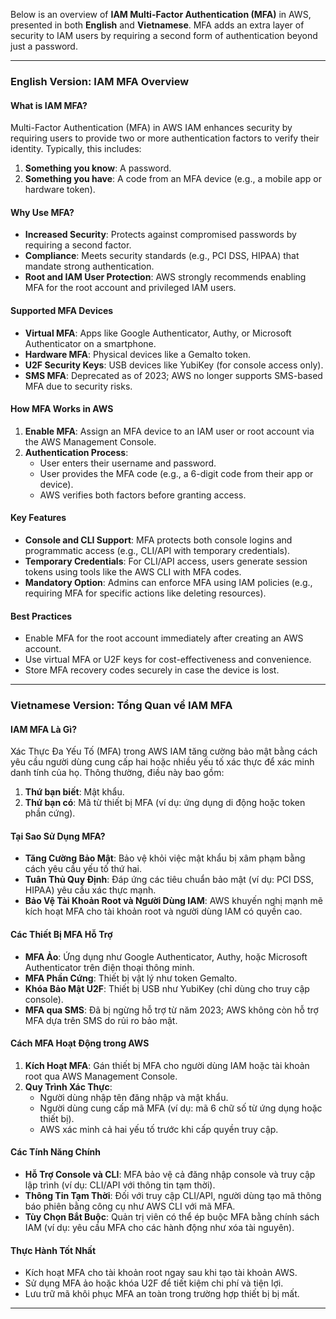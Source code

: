 Below is an overview of **IAM Multi-Factor Authentication (MFA)** in AWS, presented in both **English** and **Vietnamese**. MFA adds an extra layer of security to IAM users by requiring a second form of authentication beyond just a password.

---

### **English Version: IAM MFA Overview**

#### **What is IAM MFA?**

Multi-Factor Authentication (MFA) in AWS IAM enhances security by requiring users to provide two or more authentication factors to verify their identity. Typically, this includes:

1. **Something you know**: A password.
2. **Something you have**: A code from an MFA device (e.g., a mobile app or hardware token).

#### **Why Use MFA?**

- **Increased Security**: Protects against compromised passwords by requiring a second factor.
- **Compliance**: Meets security standards (e.g., PCI DSS, HIPAA) that mandate strong authentication.
- **Root and IAM User Protection**: AWS strongly recommends enabling MFA for the root account and privileged IAM users.

#### **Supported MFA Devices**

- **Virtual MFA**: Apps like Google Authenticator, Authy, or Microsoft Authenticator on a smartphone.
- **Hardware MFA**: Physical devices like a Gemalto token.
- **U2F Security Keys**: USB devices like YubiKey (for console access only).
- **SMS MFA**: Deprecated as of 2023; AWS no longer supports SMS-based MFA due to security risks.

#### **How MFA Works in AWS**

1. **Enable MFA**: Assign an MFA device to an IAM user or root account via the AWS Management Console.
2. **Authentication Process**:
   - User enters their username and password.
   - User provides the MFA code (e.g., a 6-digit code from their app or device).
   - AWS verifies both factors before granting access.

#### **Key Features**

- **Console and CLI Support**: MFA protects both console logins and programmatic access (e.g., CLI/API with temporary credentials).
- **Temporary Credentials**: For CLI/API access, users generate session tokens using tools like the AWS CLI with MFA codes.
- **Mandatory Option**: Admins can enforce MFA using IAM policies (e.g., requiring MFA for specific actions like deleting resources).

#### **Best Practices**

- Enable MFA for the root account immediately after creating an AWS account.
- Use virtual MFA or U2F keys for cost-effectiveness and convenience.
- Store MFA recovery codes securely in case the device is lost.

---

### **Vietnamese Version: Tổng Quan về IAM MFA**

#### **IAM MFA Là Gì?**

Xác Thực Đa Yếu Tố (MFA) trong AWS IAM tăng cường bảo mật bằng cách yêu cầu người dùng cung cấp hai hoặc nhiều yếu tố xác thực để xác minh danh tính của họ. Thông thường, điều này bao gồm:

1. **Thứ bạn biết**: Mật khẩu.
2. **Thứ bạn có**: Mã từ thiết bị MFA (ví dụ: ứng dụng di động hoặc token phần cứng).

#### **Tại Sao Sử Dụng MFA?**

- **Tăng Cường Bảo Mật**: Bảo vệ khỏi việc mật khẩu bị xâm phạm bằng cách yêu cầu yếu tố thứ hai.
- **Tuân Thủ Quy Định**: Đáp ứng các tiêu chuẩn bảo mật (ví dụ: PCI DSS, HIPAA) yêu cầu xác thực mạnh.
- **Bảo Vệ Tài Khoản Root và Người Dùng IAM**: AWS khuyến nghị mạnh mẽ kích hoạt MFA cho tài khoản root và người dùng IAM có quyền cao.

#### **Các Thiết Bị MFA Hỗ Trợ**

- **MFA Ảo**: Ứng dụng như Google Authenticator, Authy, hoặc Microsoft Authenticator trên điện thoại thông minh.
- **MFA Phần Cứng**: Thiết bị vật lý như token Gemalto.
- **Khóa Bảo Mật U2F**: Thiết bị USB như YubiKey (chỉ dùng cho truy cập console).
- **MFA qua SMS**: Đã bị ngừng hỗ trợ từ năm 2023; AWS không còn hỗ trợ MFA dựa trên SMS do rủi ro bảo mật.

#### **Cách MFA Hoạt Động trong AWS**

1. **Kích Hoạt MFA**: Gán thiết bị MFA cho người dùng IAM hoặc tài khoản root qua AWS Management Console.
2. **Quy Trình Xác Thực**:
   - Người dùng nhập tên đăng nhập và mật khẩu.
   - Người dùng cung cấp mã MFA (ví dụ: mã 6 chữ số từ ứng dụng hoặc thiết bị).
   - AWS xác minh cả hai yếu tố trước khi cấp quyền truy cập.

#### **Các Tính Năng Chính**

- **Hỗ Trợ Console và CLI**: MFA bảo vệ cả đăng nhập console và truy cập lập trình (ví dụ: CLI/API với thông tin tạm thời).
- **Thông Tin Tạm Thời**: Đối với truy cập CLI/API, người dùng tạo mã thông báo phiên bằng công cụ như AWS CLI với mã MFA.
- **Tùy Chọn Bắt Buộc**: Quản trị viên có thể ép buộc MFA bằng chính sách IAM (ví dụ: yêu cầu MFA cho các hành động như xóa tài nguyên).

#### **Thực Hành Tốt Nhất**

- Kích hoạt MFA cho tài khoản root ngay sau khi tạo tài khoản AWS.
- Sử dụng MFA ảo hoặc khóa U2F để tiết kiệm chi phí và tiện lợi.
- Lưu trữ mã khôi phục MFA an toàn trong trường hợp thiết bị bị mất.

---

